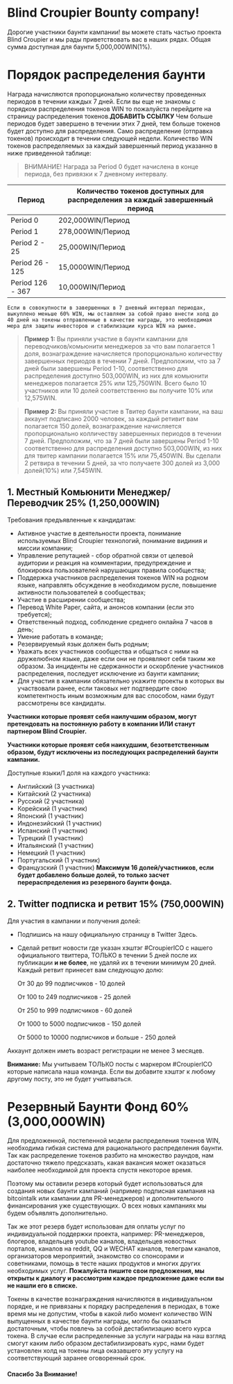 # Blind Croupier Bounty company!
Дорогие участники баунти кампании! вы можете стать частью проекта Blind Croupier и мы рады приветствовать вас в наших рядах. 
Общая сумма доступная для баунти 5,000,000WIN(1%).

# Порядок распределения баунти
Награда начисляются пропорционально количеству проведенных периодов в течении каждых 7 дней. Если вы еще не знакомы с порядком распределения токенов WIN то пожалуйста перейдите на страницу распределения токенов.**ДОБАВИТЬ ССЫЛКУ** Чем больше периодов будет завершено в течении этих 7 дней, тем больше  токенов будет доступно для распределения. Само распределение (отправка токенов) происходит в течении следующей недели. Количество WIN токенов распределяемых за каждый завершенный период указанно в ниже приведенной таблице:
> ВНИМАНИЕ! Награда за Period 0 будет начислена в конце периода, без привязки к 7 дневному интервалу.

| Период  |  Количество токенов доступных для распределения за каждый завершенный период |
|---|---|
| Period 0  | 202,000WIN/Период |
| Period 1  | 278,000WIN/Период |
| Period 2 - 25  | 25,000WIN/Период  |  
| Period 26 - 125  |  15,0000WIN/Период |
| Period 126 - 367 |  10,000WIN/Период |

``Если в совокупности в завершенных в 7 дневный интервал периодах, выкуплено меньше 60% WIN, мы оставляем за собой право внести холд до 40 дней на токены отправленные в качестве награды, это необходимая мера для защиты инвесторов и стабилизации курса WIN на рынке.``

> **Пример 1:** Вы приняли участие в баунти кампании для переводчиков/комьюнити менеджеров за что вам полагается 1 доля, вознаграждение начисляется пропорционально количеству завершенных периодов в течении 7 дней. Предположим, что за 7 дней были завершены Period 1-10, соответственно для распределения доступно 503,000WIN, из них для комьюнити менеджеров полагается 25% или 125,750WIN. Всего было 10 участников или 10 долей соответственно вы получите 10% или 12,575WIN.

> **Пример 2:** Вы приняли участие в Твитер баунти кампании, на ваш аккаунт подписано 2000 человек, за каждый ретивит вам полагается 150 долей, вознаграждение начисляется пропорционально колличеству завершенных периодов в течении 7 дней. Предположим, что за 7 дней были завершены Period 1-10 соответственно для распределения доступно 503,000WIN, из них для твитер кампании полагается 15% или 75,450WIN. Вы сделали 2 ретвира в течении 5 дней, за что получаете 300 долей из 3,000 долей(10%) или 7,545WIN. 

## 1. Местный Комьюнити Менеджер/Переводчик 25% (1,250,000WIN)
Требования предъявленные к кандидатам:
+ Активное участие в деятельности проекта, понимание используемых Blind Croupier технологий, понимание видиния и миссии компании;
+ Управление репутацией - сбор обратной связи от целевой аудитории и реакция на комментарии, предупреждение и блокировка пользователей нарушающих правила сообщества;
+ Поддержка участников распределения токенов WIN на родном языке, направлять обсуждение в необходимом русле, повышение активности пользователей в сообществах;
+ Участие в расширении сообщества;
+ Перевод White Paper, сайта, и анонсов компании (если это требуется); 
+ Ответственный подход, соблюдение среднего онлайна 7 часов в день;
+ Умение работать в команде;
+ Резервируемый язык должен быть родным;
+ Уважать всех участников сообщества и общаться с ними на дружелюбном языке, даже если они не проявляют себя таким же образом. За инциденты не сдержанности и оскорбление участников распределения, последует исключение из баунти кампании; 
+ Для участия в кампании обязательно укажите проекты в которых вы участвовали ранее, если таковых нет подтвердите свою компетентность иным возможным для вас способом, нами будут рассмотрены все кандидаты.

**Участники которые проявят себя наилучшим образом, могут претендовать на постоянную работу в компании ИЛИ станут партнером Blind Croupier.**

**Участники которые проявят себя наихудшим, безответственным образом, будут исключены из последующих распределений баунти кампании.**

Доступные языки/1 доля на каждого участника:
+ Английский (3 участника)
+ Китайский (2 участника)
+ Русский (2 участника)
+ Корейский (1 участник)
+ Японский (1 участник)
+ Индонезийский (1 участник)
+ Испанский (1 участник)
+ Турецкий (1 участник)
+ Итальянский (1 участник)
+ Немецкий (1 участник)
+ Португальский (1 участник)
+ Французский (1 участник)
**Максимум 16 долей/участников, если будет добавлено больше долей, то только засчет перераспределения из резервного баунти фонда.** 


## 2. Twitter подписка и ретвит 15% (750,000WIN)
Для участия в кампании и получения долей: 
* Подпишись на нашу официальную страницу в Twitter Здесь.
* Сделай ретвит новости где указан хэштэг #CroupierICO с нашего официального твиттера, ТОЛЬКО в течении 5 дней после их публикации **и не более**, не удаляй их в течении минимум 20 дней. Каждый ретвит принесет вам следующую долю:

   От 30 до 99 подписчиков - 10 долей
    
    От 100 to 249 подписчиков - 25 долей
    
    От 250 to 999 подписчиков - 60 долей
    
    От 1000 to 5000 подписчиков - 150 долей
    
    От 5000 to 10000 подписчиков и больше - 250 долей
    
Аккаунт должен иметь возраст регистрации не менее 3 месяцев.
  
**Внимание:** Мы учитываем ТОЛЬКО посты с маркером #CroupierICO которые написала наша команда. Если вы добавите хэштэг к любому другому посту, это не будет учитываться.


# Резервный Баунти Фонд 60% (3,000,000WIN)
Для предложенной, постепенной модели распределения токенов WIN, необходима гибкая система для рационального распределения баунти. Так как распределение токенов разбито на множество раундов, нам достаточно тяжело предсказать, какая вакансия может оказаться наиболее необходимой для проекта спустя некоторое время.

Поэтому мы оставили резерв который будет использоваться для создания новых баунти кампаний (например подписная кампания на bitcointalk или кампании для PR-менеджеров) и дополнительного финансирования уже существующих. О всех новых кампаниях мы будем объявлять дополнительно.

Так же этот резерв будет использован для оплаты услуг по индивидуальной поддержки проекта, например: PR-менеджеров, блогеров, владельцев youtube каналов, владельцев новостных порталов, каналов на reddit, QQ и WECHAT каналов, телеграм каналов, организаторов мероприятий, знакомство со спонсорами и советниками, помощь в тесте наших продуктов и многих других необходимых услуг. **Пожалуйста пишите свои предложения, мы открыты к диалогу и рассмотрим каждое предложение даже если вы не нашли его в списке.**

Токены в качестве вознаграждения начисляются в индивидуальном порядке, и не привязаны к порядку распределения в периодах, в тоже время мы не допустим, чтобы в какой либо момент количество WIN выпущенных в качестве баунти награды, могло бы оказаться достаточным, чтобы повлечь за собой дестабилизацию всего курса токена. В случае если распределенные за услуги награды на наш взгляд смогут каким либо образом дестабилизировать курс, нами будет установлен холд на токены лица оказавшего эту услугу на соответствующий заранее оговоренный срок.

#### Спасибо За Внимание!
